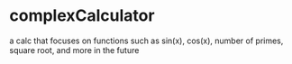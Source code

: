 # complexCalculator
a calc that focuses on functions such as sin(x), cos(x), number of primes, square root, and more in the future
